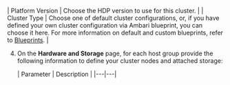 | Platform Version | Choose the HDP version to use for this cluster. |
| Cluster Type | Choose one of default cluster configurations, or, if you have defined your own cluster configuration via Ambari blueprint, you can choose it here. For more information on default and custom blueprints, refer to [Blueprints](blueprints.md). |

4. On the **Hardware and Storage** page, for each host group provide the following information to define your cluster nodes and attached storage:
    
    | Parameter | Description |
|---|---|